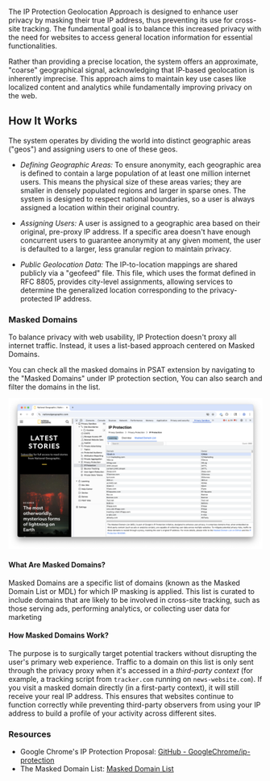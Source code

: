 The IP Protection Geolocation Approach is designed to enhance user privacy by masking their true IP address, thus preventing its use for cross-site tracking. The fundamental goal is to balance this increased privacy with the need for websites to access general location information for essential functionalities. 

Rather than providing a precise location, the system offers an approximate, "coarse" geographical signal, acknowledging that IP-based geolocation is inherently imprecise. This approach aims to maintain key use cases like localized content and analytics while fundamentally improving privacy on the web.
## How It Works

The system operates by dividing the world into distinct geographic areas ("geos") and assigning users to one of these geos.

- *Defining Geographic Areas:* To ensure anonymity, each geographic area is defined to contain a large population of at least one million internet users. This means the physical size of these areas varies; they are smaller in densely populated regions and larger in sparse ones. The system is designed to respect national boundaries, so a user is always assigned a location within their original country.

- *Assigning Users:* A user is assigned to a geographic area based on their original, pre-proxy IP address. If a specific area doesn't have enough concurrent users to guarantee anonymity at any given moment, the user is defaulted to a larger, less granular region to maintain privacy.

- *Public Geolocation Data:* The IP-to-location mappings are shared publicly via a "geofeed" file. This file, which uses the format defined in RFC 8805, provides city-level assignments, allowing services to determine the generalized location corresponding to the privacy-protected IP address.

### Masked Domains
To balance privacy with web usability, IP Protection doesn't proxy all internet traffic. Instead, it uses a list-based approach centered on Masked Domains. 

You can check all the masked domains in PSAT extension by navigating to the "Masked Domains" under IP protection section, You can also search and filter the domains in the list.

<img src="images/ip-protection/psat_v1.0.0_ip_protection_masked_domains_2025_06_30.png" alt="Masked Domains in PSAT" width="1200" />

#### What Are Masked Domains?
Masked Domains are a specific list of domains (known as the Masked Domain List or MDL) for which IP masking is applied. This list is curated to include domains that are likely to be involved in cross-site tracking, such as those serving ads, performing analytics, or collecting user data for marketing

#### How Masked Domains Work?
The purpose is to surgically target potential trackers without disrupting the user's primary web experience. Traffic to a domain on this list is only sent through the privacy proxy when it's accessed in a *third-party context* (for example, a tracking script from `tracker.com` running on `news-website.com`). If you visit a masked domain directly (in a first-party context), it will still receive your real IP address. This ensures that websites continue to function correctly while preventing third-party observers from using your IP address to build a profile of your activity across different sites.

### Resources

- Google Chrome's IP Protection Proposal: [GitHub - GoogleChrome/ip-protection](https://github.com/GoogleChrome/ip-protection/blob/main/Explainer-IP-Geolocation.md)
- The Masked Domain List: [Masked Domain List](https://github.com/GoogleChrome/ip-protection/blob/main/Masked-Domain-List.md)
